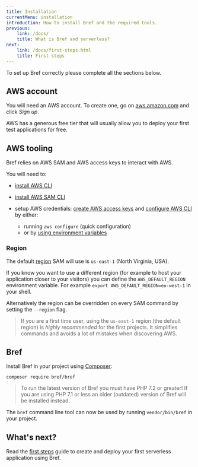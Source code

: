 ```yaml
---
title: Installation
currentMenu: installation
introduction: How to install Bref and the required tools.
previous:
    link: /docs/
    title: What is Bref and serverless?
next:
    link: /docs/first-steps.html
    title: First steps
---
```


To set up Bref correctly please complete all the sections below.

## AWS account

You will need an AWS account. To create one, go on [aws.amazon.com](https://aws.amazon.com/) and click *Sign up*.

AWS has a generous free tier that will usually allow you to deploy your first test applications for free.

## AWS tooling

Bref relies on AWS SAM and AWS access keys to interact with AWS.

You will need to:

- [install AWS CLI](https://docs.aws.amazon.com/cli/latest/userguide/cli-chap-install.html)
- [install AWS SAM CLI](https://aws.amazon.com/serverless/sam/)

- setup AWS credentials: [create AWS access keys](https://serverless.com/framework/docs/providers/aws/guide/credentials#creating-aws-access-keys) and [configure AWS CLI](https://docs.aws.amazon.com/cli/latest/userguide/cli-chap-configure.html) by either:
    - running `aws configure` (quick configuration)
    - or by [using environment variables](https://docs.aws.amazon.com/cli/latest/userguide/cli-configure-envvars.html)

### Region

The default [region](https://docs.aws.amazon.com/AWSEC2/latest/UserGuide/using-regions-availability-zones.html) SAM will use is `us-east-1` (North Virginia, USA).

If you know you want to use a different region (for example to host your application closer to your visitors) you can define the `AWS_DEFAULT_REGION` environment variable. For example `export AWS_DEFAULT_REGION=eu-west-1` in your shell.

Alternatively the region can be overridden on every SAM command by setting the `--region` flag.

> If you are a first time user, using the `us-east-1` region (the default region) is *highly recommended* for the first projects. It simplifies commands and avoids a lot of mistakes when discovering AWS.

## Bref

Install Bref in your project using [Composer](https://getcomposer.org/):

```
composer require bref/bref
```

> To run the latest version of Bref you must have PHP 7.2 or greater! If you are using PHP 7.1 or less an older (outdated) version of Bref will be installed instead.

The `bref` command line tool can now be used by running `vendor/bin/bref` in your project.

## What's next?

Read the [first steps](/docs/first-steps.md) guide to create and deploy your first serverless application using Bref.
